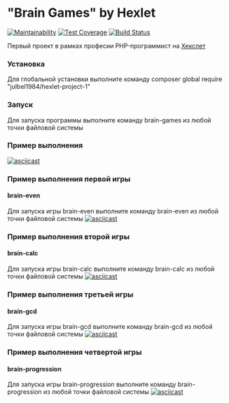 # "Brain Games" by Hexlet

[![Maintainability](https://api.codeclimate.com/v1/badges/21fd494612748365e8aa/maintainability)](https://codeclimate.com/github/julbel1984/project-lvl1-s408/maintainability)
[![Test Coverage](https://api.codeclimate.com/v1/badges/21fd494612748365e8aa/test_coverage)](https://codeclimate.com/github/julbel1984/project-lvl1-s408/test_coverage)
[![Build Status](https://travis-ci.org/julbel1984/project-lvl1-s408.svg?branch=master)](https://travis-ci.org/julbel1984/project-lvl1-s408)

Первый проект в рамках професии PHP-программист на [Хекслет](https://ru.hexlet.io/professions/php)

### Установка

Для глобальной установки выполните команду composer global require "julbel1984/hexlet-project-1"


### Запуск

Для запуска программы выполните команду brain-games из любой точки файловой системы

### Пример выполнения

[![asciicast](https://asciinema.org/a/220125.svg)](https://asciinema.org/a/220125)

### Пример выполнения первой игры
#### brain-even
Для запуска игры brain-even выполните команду brain-even из любой точки файловой системы
[![asciicast](https://asciinema.org/a/wqx6r0VfrDLcjqjzUewmsqw0E.svg)](https://asciinema.org/a/wqx6r0VfrDLcjqjzUewmsqw0E)

### Пример выполнения второй игры
#### brain-calc
Для запуска игры brain-calc выполните команду brain-calc из любой точки файловой системы
[![asciicast](https://asciinema.org/a/9fKTzTfivvwXwLcG1TwsZFZ8K.svg)](https://asciinema.org/a/9fKTzTfivvwXwLcG1TwsZFZ8K)

### Пример выполнения третьей игры
#### brain-gcd
Для запуска игры brain-gcd выполните команду brain-gcd из любой точки файловой системы
[![asciicast](https://asciinema.org/a/odDW8LcsMGKv4fWGno0Eddacb.svg)](https://asciinema.org/a/odDW8LcsMGKv4fWGno0Eddacb)

### Пример выполнения четвертой игры
#### brain-progression
Для запуска игры brain-progression выполните команду brain-progression из любой точки файловой системы
[![asciicast](https://asciinema.org/a/33SLhCTMjmLE8xa3VgpgEqEnH.svg)](https://asciinema.org/a/33SLhCTMjmLE8xa3VgpgEqEnH)